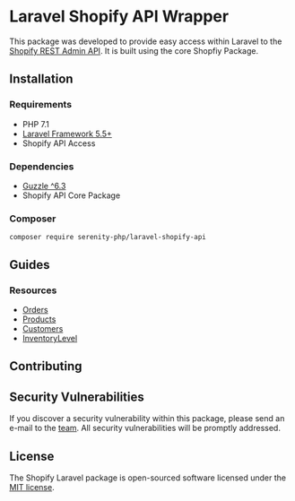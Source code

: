 # Laravel Shopify API Wrapper

This package was developed to provide easy access within Laravel to the
[Shopify REST Admin API](https://help.shopify.com/en/api/reference). It
is built using the core Shopfiy Package.

## Installation

### Requirements
- PHP 7.1
- [Laravel Framework 5.5+](http://laravel.com/)
- Shopify API Access

### Dependencies
- [Guzzle ^6.3](https://github.com/guzzle/guzzle)
- Shopify API Core Package

### Composer
```
composer require serenity-php/laravel-shopify-api
```

## Guides
### Resources
- [Orders](docs/orders.md)
- [Products](docs/products.md)
- [Customers](docs/customers.md)
- [InventoryLevel](docs/inventory-levels.md)


## Contributing



## Security Vulnerabilities

If you discover a security vulnerability within this package, please send an e-mail to the [team](weneedanemailaddress@example.com). All security vulnerabilities will be promptly addressed.

## License

The Shopify Laravel package is open-sourced software licensed under the [MIT license](https://opensource.org/licenses/MIT).

